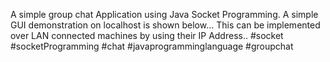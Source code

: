 A simple group chat Application using Java Socket Programming. A simple GUI demonstration on localhost is shown below... This can be implemented over LAN connected machines by using their IP Address.. #socket #socketProgramming #chat #javaprogramminglanguage #groupchat
